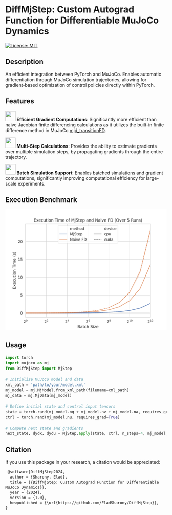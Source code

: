 
# DiffMjStep: Custom Autograd Function for Differentiable MuJoCo Dynamics

[![License: MIT](https://img.shields.io/badge/License-MIT-yellow.svg)](https://opensource.org/licenses/MIT)

## Description

An efficient integration between PyTorch and MuJoCo. 
Enables automatic differentiation through MuJoCo simulation trajectories, 
allowing for gradient-based optimization of control policies directly within PyTorch. 

## Features

**<img src="https://cdn-icons-png.flaticon.com/128/4285/4285622.png" width="32" height="32"> Efficient Gradient Computations**: Significantly more efficient than naive Jacobian finite differencing calculations as it utilizes the built-in finite difference method in MuJoCo [mjd_transitionFD](https://mujoco.readthedocs.io/en/stable/APIreference/APIfunctions.html#mjd-transitionfd).

**<img src="https://cdn-icons-png.flaticon.com/128/9072/9072147.png" width="32" height="32"> Multi-Step Calculations**: Provides the ability to estimate gradients over multiple simulation steps, by propagating gradients through the entire trajectory.

**<img src="https://cdn-icons-png.flaticon.com/512/12979/12979130.png" width="32" height="32"> Batch Simulation Support**: Enables batched simulations and gradient computations, significantly improving computational efficiency for large-scale experiments.


## Execution Benchmark
<div style="text-align: center;">
    <img src="execution_time.svg" alt="Benchmark Results">
</div>

## Usage

```python
import torch
import mujoco as mj
from DiffMjStep import MjStep

# Initialize MuJoCo model and data
xml_path = 'path/to/your/model.xml'
mj_model = mj.MjModel.from_xml_path(filename=xml_path)
mj_data = mj.MjData(mj_model)

# Define initial state and control input tensors
state = torch.rand(mj_model.nq + mj_model.nv + mj_model.na, requires_grad=True)
ctrl = torch.rand(mj_model.nu, requires_grad=True)

# Compute next state and gradients
next_state, dydx, dydu = MjStep.apply(state, ctrl, n_steps=4, mj_model, mj_model, mj_data, compute_gradients=True)
```

## Citation

If you use this package in your research, a citation would be appreciated:

```
 @software{DiffMjStep2024,
  author = {Sharony, Elad},
  title = {{DiffMjStep: Custom Autograd Function for Differentiable MuJoCo Dynamics}},
  year = {2024},
  version = {1.0},
  howpublished = {\url{https://github.com/EladSharony/DiffMjStep}},
}
```
